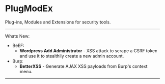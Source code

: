 # PlugModEx
Plug-ins, Modules and Extensions for security tools.

----------
Whats New:

 - BeEF:
	 - **Wordpress Add Administrator** - XSS attack to scrape a CSRF token and use it to stealthily create a new admin account.
 - Burp:
	 - **BetterXSS** - Generate AJAX XSS payloads from Burp's context menu.

----------




